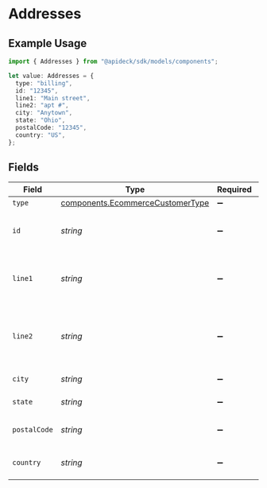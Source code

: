 # Addresses

## Example Usage

```typescript
import { Addresses } from "@apideck/sdk/models/components";

let value: Addresses = {
  type: "billing",
  id: "12345",
  line1: "Main street",
  line2: "apt #",
  city: "Anytown",
  state: "Ohio",
  postalCode: "12345",
  country: "US",
};
```

## Fields

| Field                                                                                | Type                                                                                 | Required                                                                             | Description                                                                          | Example                                                                              |
| ------------------------------------------------------------------------------------ | ------------------------------------------------------------------------------------ | ------------------------------------------------------------------------------------ | ------------------------------------------------------------------------------------ | ------------------------------------------------------------------------------------ |
| `type`                                                                               | [components.EcommerceCustomerType](../../models/components/ecommercecustomertype.md) | :heavy_minus_sign:                                                                   | N/A                                                                                  | billing                                                                              |
| `id`                                                                                 | *string*                                                                             | :heavy_minus_sign:                                                                   | A unique identifier for an object.                                                   | 12345                                                                                |
| `line1`                                                                              | *string*                                                                             | :heavy_minus_sign:                                                                   | First line of the street address of the customer                                     | Main street                                                                          |
| `line2`                                                                              | *string*                                                                             | :heavy_minus_sign:                                                                   | Second line of the street address of the customer                                    | apt #                                                                                |
| `city`                                                                               | *string*                                                                             | :heavy_minus_sign:                                                                   | City of the customer                                                                 | Anytown                                                                              |
| `state`                                                                              | *string*                                                                             | :heavy_minus_sign:                                                                   | State of the customer                                                                | Ohio                                                                                 |
| `postalCode`                                                                         | *string*                                                                             | :heavy_minus_sign:                                                                   | Postal code of the customer                                                          | 12345                                                                                |
| `country`                                                                            | *string*                                                                             | :heavy_minus_sign:                                                                   | Country of the customer                                                              | US                                                                                   |